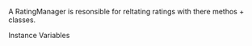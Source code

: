 A RatingManager is resonsible for reltating ratings with there methos + classes.

Instance Variables
